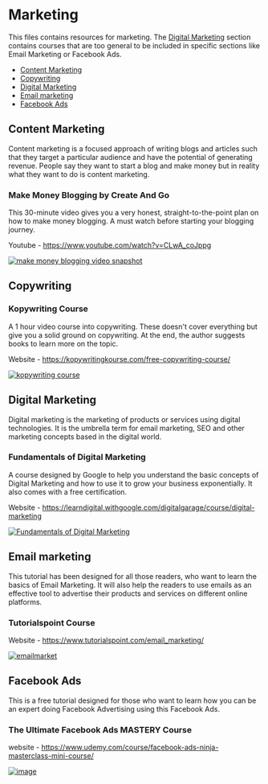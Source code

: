 # Marketing

This files contains resources for marketing. The [Digital Marketing](#digital-marketing) section contains courses that are too general to be included in specific sections like Email Marketing or Facebook Ads.

* [Content Marketing](#content-marketing)
* [Copywriting](#copywriting)
* [Digital Marketing](#digital-marketing)
* [Email marketing](#email-marketing)
* [Facebook Ads](#facebook-ads)

## Content Marketing

Content marketing is a focused approach of writing blogs and articles such that they target a particular audience and have the potential of generating revenue. People say they want to start a blog and make money but in reality what they want to do is content marketing.

### Make Money Blogging by Create And Go

This 30-minute video gives you a very honest, straight-to-the-point plan on how to make money blogging. A must watch before starting your blogging journey.

Youtube - https://www.youtube.com/watch?v=CLwA_coJppg

[![make money blogging video snapshot](https://user-images.githubusercontent.com/4047597/66146138-cbdfcc00-e629-11e9-929e-7cbb8f845c89.png)](https://www.youtube.com/watch?v=CLwA_coJppg)


## Copywriting

### Kopywriting Course

A 1 hour video course into copywriting. These doesn't cover everything but give you a solid ground on copywriting. At the end, the author suggests books to learn more on the topic.

Website - https://kopywritingkourse.com/free-copywriting-course/

[![kopywriting course](https://user-images.githubusercontent.com/4047597/66063349-cff3e700-e560-11e9-8c3c-06158840c223.png)](https://kopywritingkourse.com/free-copywriting-course/)


## Digital Marketing

Digital marketing is the marketing of products or services using digital technologies. It is the umbrella term for email marketing, SEO and other marketing concepts based in the digital world.

### Fundamentals of Digital Marketing

A course designed by Google to help you understand the basic concepts of Digital Marketing and how to use it to grow your business exponentially. It also comes with a free certification.

Website - https://learndigital.withgoogle.com/digitalgarage/course/digital-marketing

[![Fundamentals of Digital Marketing](https://user-images.githubusercontent.com/28767301/66247545-55cb8a00-e73b-11e9-9768-bc4ee3f2379a.png)](https://learndigital.withgoogle.com/digitalgarage/course/digital-marketing)


## Email marketing

This tutorial has been designed for all those readers, who want to learn the basics of Email Marketing. It will also help the readers to use emails as an effective tool to advertise their products and services on different online platforms.

### Tutorialspoint Course

Website - https://www.tutorialspoint.com/email_marketing/

[![emailmarket](https://user-images.githubusercontent.com/41269164/70084728-dcfe8680-1634-11ea-99b7-5399d262140f.PNG)](https://www.tutorialspoint.com/email_marketing/index.htm)


## Facebook Ads

This is a free tutorial designed for those who want to learn how you can be an expert doing Facebook Advertising using this Facebook Ads.

### The Ultimate Facebook Ads MASTERY Course

website - https://www.udemy.com/course/facebook-ads-ninja-masterclass-mini-course/

[![image](https://user-images.githubusercontent.com/41269164/70538857-c7cfad80-1b88-11ea-9e8e-90359e57a941.png)](https://www.udemy.com/course/facebook-ads-ninja-masterclass-mini-course/learn/lecture/16706324?start=2505#overview)

